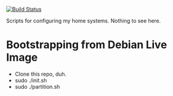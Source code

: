 [![Build Status](https://travis-ci.org/wno-git/system-config.svg?branch=master)](https://travis-ci.org/wno-git/system-config)

Scripts for configuring my home systems. Nothing to see here.

Bootstrapping from Debian Live Image
===

 - Clone this repo, duh.
 - sudo ./init.sh
 - sudo ./partition.sh <disk>
